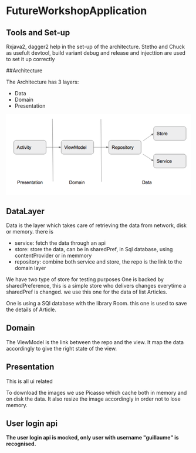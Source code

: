 # FutureWorkshopApplication

## Tools and Set-up
Rxjava2, dagger2 help in the set-up of the architecture. 
Stetho and Chuck as usefult devtool, build variant debug and release and injecttion are used to set it up correctly

##Architecture

The Architecture has 3 layers:
* Data
* Domain
* Presentation

![Alt text](https://github.com/guillaumevalverde/images/blob/master/architecture.png?raw=true "Title")

## DataLayer

Data is the layer which takes care of retrieving the data from network, disk or memory.
there is 

* service: fetch the data through an api
* store: store the data, can be in sharedPref, in Sql database, using contentProvider or in memmory
* repository: combine both service and store, the repo is the link to the domain layer

We have two type of store for testing purposes
One is backed by sharedPreference, this is a simple store who delivers changes everytime a sharedPref is changed.
we use this one for the data of list Articles.

One is using a SQl database with the library Room. this one is used to save the details of Article.

## Domain
The ViewModel is the link between the repo and the view. It map the data accordingly to give the right state of the view.

## Presentation
This is all ui related


To download the images we use Picasso which cache both in memory and on disk the data.
It also resize the image accordingly in order not to lose memory.

## User login api
**The user login api is mocked, only user with username "guillaume" is recognised.**




